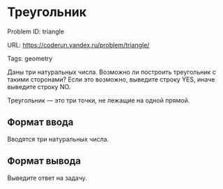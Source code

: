 # Треугольник

Problem ID: triangle

URL: https://coderun.yandex.ru/problem/triangle/

Tags: geometry

Даны три натуральных числа. Возможно ли построить треугольник с такими сторонами? Если это возможно, выведите строку YES, иначе выведите строку NO.

Треугольник — это три точки, не лежащие на одной прямой.


## Формат ввода

Вводятся три натуральных числа.


## Формат вывода

Выведите ответ на задачу.

